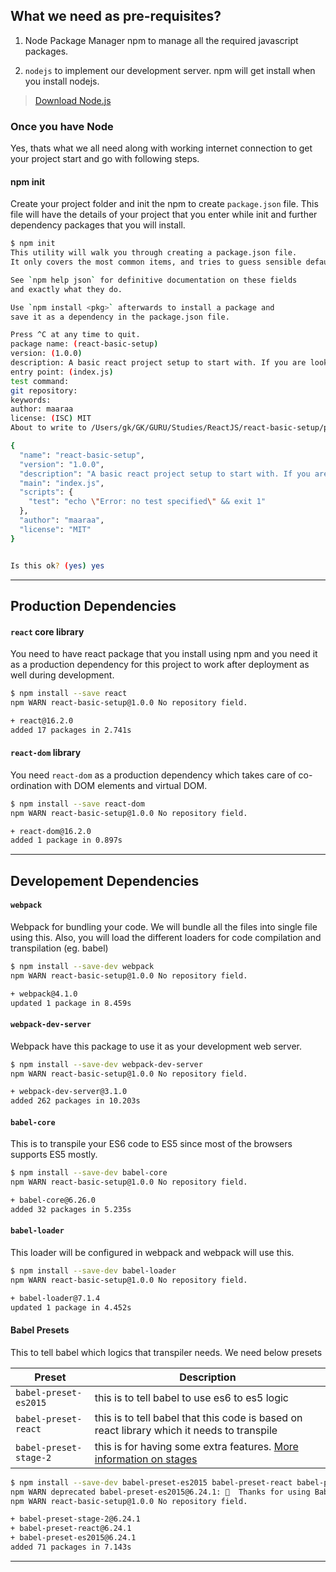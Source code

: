 ## What we need as pre-requisites?

1. Node Package Manager npm to manage all the required javascript packages.

2. `nodejs` to implement our development server. npm will get install when you install nodejs.
> [Download Node.js](https://nodejs.org/en/ "Download Node.js")

### Once you have Node
Yes, thats what we all need along with working internet connection to get your project start and go with following steps. 

#### npm init
Create your project folder and init the npm to create `package.json` file. This file will have the details of your project that you enter while init and further dependency packages that you will install.
```bash
$ npm init
This utility will walk you through creating a package.json file.
It only covers the most common items, and tries to guess sensible defaults.

See `npm help json` for definitive documentation on these fields
and exactly what they do.

Use `npm install <pkg>` afterwards to install a package and
save it as a dependency in the package.json file.

Press ^C at any time to quit.
package name: (react-basic-setup)
version: (1.0.0)
description: A basic react project setup to start with. If you are looking for one, clone it and use it.
entry point: (index.js)
test command:
git repository:
keywords:
author: maaraa
license: (ISC) MIT
About to write to /Users/gk/GK/GURU/Studies/ReactJS/react-basic-setup/package.json:

{
  "name": "react-basic-setup",
  "version": "1.0.0",
  "description": "A basic react project setup to start with. If you are looking for one, clone it and use it.",
  "main": "index.js",
  "scripts": {
    "test": "echo \"Error: no test specified\" && exit 1"
  },
  "author": "maaraa",
  "license": "MIT"
}


Is this ok? (yes) yes
```

---

## Production Dependencies
#### `react` core library
You need to have react package that you install using npm and you need it as a production dependency for this project to work after deployment as well during development.
```bash
$ npm install --save react
npm WARN react-basic-setup@1.0.0 No repository field.

+ react@16.2.0
added 17 packages in 2.741s
```

#### `react-dom` library
You need `react-dom` as a production dependency which takes care of co-ordination with DOM elements and virtual DOM.
```bash
$ npm install --save react-dom
npm WARN react-basic-setup@1.0.0 No repository field.

+ react-dom@16.2.0
added 1 package in 0.897s
```

---

## Developement Dependencies
#### `webpack`
Webpack for bundling your code. We will bundle all the files into single file using this. Also, you will load the different loaders for code compilation and transpilation (eg. babel)
```bash
$ npm install --save-dev webpack
npm WARN react-basic-setup@1.0.0 No repository field.

+ webpack@4.1.0
updated 1 package in 8.459s
```
#### `webpack-dev-server`
Webpack have this package to use it as your development web server.
```bash
$ npm install --save-dev webpack-dev-server
npm WARN react-basic-setup@1.0.0 No repository field.

+ webpack-dev-server@3.1.0
added 262 packages in 10.203s
```

#### `babel-core`
This is to transpile your ES6 code to ES5 since most of the browsers supports ES5 mostly. 
```bash
$ npm install --save-dev babel-core
npm WARN react-basic-setup@1.0.0 No repository field.

+ babel-core@6.26.0
added 32 packages in 5.235s
```
#### `babel-loader` 
This loader will be configured in webpack and webpack will use this.
```bash
$ npm install --save-dev babel-loader
npm WARN react-basic-setup@1.0.0 No repository field.

+ babel-loader@7.1.4
updated 1 package in 4.452s
```
#### Babel Presets 
This to tell babel which logics that transpiler needs. We need below presets

Preset|Description
---|---
`babel-preset-es2015`|this is to tell babel to use es6 to es5 logic
`babel-preset-react`|this is to tell babel that this code is based on react library which it needs to transpile
`babel-preset-stage-2`| this is for having some extra features. [More information on stages](https://tc39.github.io/process-document/)

```bash
$ npm install --save-dev babel-preset-es2015 babel-preset-react babel-preset-stage-2
npm WARN deprecated babel-preset-es2015@6.24.1: 🙌  Thanks for using Babel: we recommend using babel-preset-env now: please read babeljs.io/env to update!
npm WARN react-basic-setup@1.0.0 No repository field.

+ babel-preset-stage-2@6.24.1
+ babel-preset-react@6.24.1
+ babel-preset-es2015@6.24.1
added 71 packages in 7.143s
```
---

